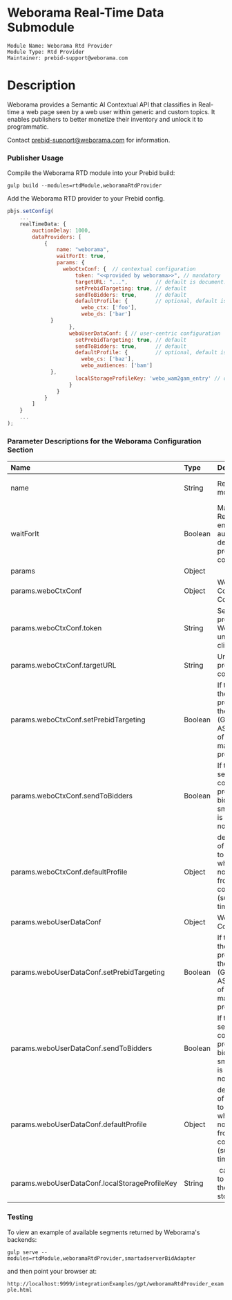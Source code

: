# Weborama Real-Time Data Submodule

```
Module Name: Weborama Rtd Provider
Module Type: Rtd Provider
Maintainer: prebid-support@weborama.com
```

# Description

Weborama provides a Semantic AI Contextual API that classifies in Real-time a web page seen by a web user within generic and custom topics. It enables publishers to better monetize their inventory and unlock it to programmatic.

Contact prebid-support@weborama.com for information.

### Publisher Usage

Compile the Weborama RTD module into your Prebid build:

`gulp build --modules=rtdModule,weboramaRtdProvider`

Add the Weborama RTD provider to your Prebid config.

```javascript
pbjs.setConfig(
    ...
    realTimeData: {
        auctionDelay: 1000,
        dataProviders: [
            {
                name: "weborama",
                waitForIt: true,
                params: {
                  weboCtxConf: {  // contextual configuration
                      token: "<<provided by weborama>>", // mandatory
                      targetURL: "...",         // default is document.URL
                      setPrebidTargeting: true, // default
                      sendToBidders: true,      // default
                      defaultProfile: {         // optional, default is none
                        webo_ctx: ['foo'],
                        webo_ds: ['bar']
		      }
                    },
                    weboUserDataConf: { // user-centric configuration
                      setPrebidTargeting: true, // default
                      sendToBidders: true,      // default
                      defaultProfile: {         // optional, default is none
                        webo_cs: ['baz'],
                        webo_audiences: ['bam']
		      },
                      localStorageProfileKey: 'webo_wam2gam_entry' // default
                    }
                }
            }
        ]
    }
    ...
);
```

### Parameter Descriptions for the Weborama Configuration Section

| Name  |Type | Description   | Notes  |
| :------------ | :------------ | :------------ |:------------ |
| name | String | Real time data module name | Mandatory. Always 'Weborama' |
| waitForIt | Boolean | Mandatory. Required to ensure that the auction is delayed until prefetch is complete | Optional. Defaults to false but recommended to true |
| params | Object | | Optional |
| params.weboCtxConf | Object | Weborama Contextual Configuration | Optional |
| params.weboCtxConf.token | String | Security Token provided by Weborama, unique per client | Mandatory |
| params.weboCtxConf.targetURL | String | Url to be profiled in the contextual api | Optional. Defaults to `document.URL` |
| params.weboCtxConf.setPrebidTargeting|Boolean|If true, will use the contextual profile to set the prebid (GPT/GAM or AST) targeting of all adunits managed by prebid.js| Optional. Default is *true*.|
| params.weboCtxConf.sendToBidders|Boolean|If true, will send the contextual profile to all bidders (only smartadserver is supported now)| Optional. Default is *true*.|
| params.weboCtxConf.defaultProfile | Object | default value of the profile to be used when there are no response from contextual api (such as timeout)| Optional. Default is `{}` |
| params.weboUserDataConf | Object | WeboUserData Configuration | Optional |
| params.weboUserDataConf.setPrebidTargeting|Boolean|If true, will use the contextual profile to set the prebid (GPT/GAM or AST) targeting of all adunits managed by prebid.js| Optional. Default is *true*.|
| params.weboUserDataConf.sendToBidders|Boolean|If true, will send the contextual profile to all bidders (only smartadserver is supported now)| Optional. Default is *true*.|
| params.weboUserDataConf.defaultProfile | Object | default value of the profile to be used when there are no response from contextual api (such as timeout)| Optional. Default is `{}` |
| params.weboUserDataConf.localStorageProfileKey| String | can be used to customize the local storage key | Optional |

### Testing

To view an example of available segments returned by Weborama's backends:

`gulp serve --modules=rtdModule,weboramaRtdProvider,smartadserverBidAdapter`

and then point your browser at:

`http://localhost:9999/integrationExamples/gpt/weboramaRtdProvider_example.html`
